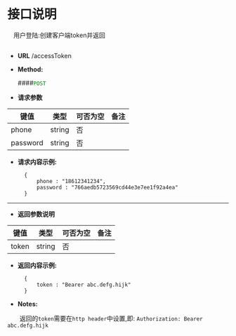 # 接口说明

　用户登陆:创建客户端token并返回

## 


* **URL**
        /accessToken

* **Method:**
  
  ####<font color=green>`POST`</font>
  
*  **请求参数**

**键值** | **类型** | **可否为空** | **备注**
---------|----------|--------------|---------
phone|string|否|
password|string|否|

* **请求内容示例:**


        { 
            phone : "18612341234",
            password : "766aedb5723569cd44e3e7ee1f92a4ea"
        }
--- 
*  **返回参数说明**

**键值** | **类型** | **可否为空** | **备注**
---------|----------|--------------|---------
token    |string |否 |



* **返回内容示例:**


        { 
            token : "Bearer abc.defg.hijk" 
        }


* **Notes:**

　　返回的`token`需要在`http header`中设置,即:
        `Authorization: Bearer abc.defg.hijk`